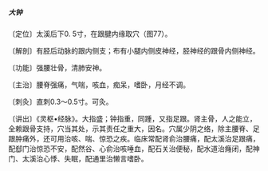 ##### 大钟

〔定位〕太溪后下0. 5寸，在跟腱内缘取穴（图77）。

〔解剖〕有胫后动脉的跟内侧支；布有小腿内侧皮神经，胫神经的跟骨内侧神经。

〔功能〕强腰壮骨，清肺安神。

〔主治〕腰脊强痛，气喘，咳血，痴呆，嗜卧，月经不调。

〔刺灸〕直刺0.3〜0.5寸。可灸。

〔讲出〕《灵枢•经脉》。大指盛；钟指重，同踵，又指足跟。肾主骨，人之能立，全赖跟骨支持，穴当其处，示其责任之重大，因名。穴属少阴之络，除主腰脊、足跟肿痛外，还可用治咳、喘、惊恐之疾。临床常配肾俞治腰痛，配太溪治足跟痛，配郄门治惊恐不安，配然谷、心俞治咳唾血，配石关治便秘，配水道治癃闭，配神门、太溪治心悸、失眠，配通里治懒言嗜卧。
